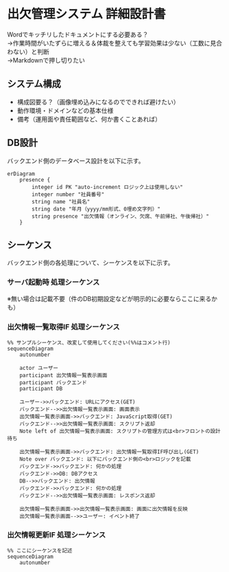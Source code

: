 # 出欠管理システム 詳細設計書

Wordでキッチリしたドキュメントにする必要ある？  
→作業時間がいたずらに増える＆体裁を整えても学習効果は少ない（工数に見合わない）と判断  
→Markdownで押し切りたい

## システム構成

- 構成図要る？（画像埋め込みになるのでできれば避けたい）
- 動作環境・ドメインなどの基本仕様
- 備考（運用面や責任範囲など、何か書くことあれば）

## DB設計

バックエンド側のデータベース設計を以下に示す。

```mermaid
erDiagram
    presence {
        integer id PK "auto-increment ロジック上は使用しない"
        integer number "社員番号"
        string name "社員名"
        string date "年月（yyyy/mm形式、0埋め文字列）"
        string presence "出欠情報（オンライン、欠席、午前帰社、午後帰社）"
    }
```

## シーケンス

バックエンド側の各処理について、シーケンスを以下に示す。  

### サーバ起動時 処理シーケンス
※無い場合は記載不要（件のDB初期設定などが明示的に必要ならここに来るかも）

### 出欠情報一覧取得IF 処理シーケンス

```mermaid
%% サンプルシーケンス、改変して使用してください(%%はコメント行)
sequenceDiagram
    autonumber

    actor ユーザー
    participant 出欠情報一覧表示画面
    participant バックエンド
    participant DB

    ユーザー->>バックエンド: URLにアクセス(GET)
    バックエンド-->>出欠情報一覧表示画面: 画面表示
    出欠情報一覧表示画面->>バックエンド: JavaScript取得(GET)
    バックエンド-->>出欠情報一覧表示画面: スクリプト返却
    Note left of 出欠情報一覧表示画面: スクリプトの管理方式は<br>フロントの設計待ち

    出欠情報一覧表示画面->>バックエンド: 出欠情報一覧取得IF呼び出し(GET)
    Note over バックエンド: 以下にバックエンド側の<br>ロジックを記載
    バックエンド->>バックエンド: 何かの処理
    バックエンド->>DB: DBアクセス
    DB-->>バックエンド: 出欠情報
    バックエンド->>バックエンド: 何かの処理
    バックエンド-->>出欠情報一覧表示画面: レスポンス返却

    出欠情報一覧表示画面->>出欠情報一覧表示画面: 画面に出欠情報を反映
    出欠情報一覧表示画面-->>ユーザー: イベント終了
```

### 出欠情報更新IF 処理シーケンス

```mermaid
%% ここにシーケンスを記述
sequenceDiagram
    autonumber
```

